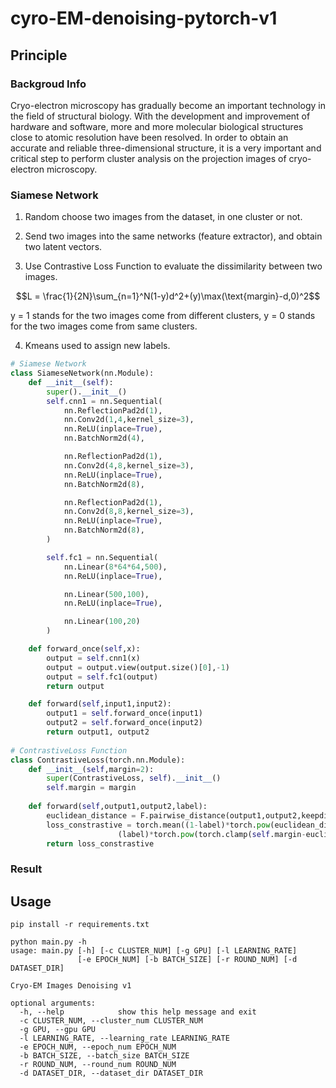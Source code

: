 # cyro-EM-denoising-pytorch-v1

## Principle
### Backgroud Info
Cryo-electron microscopy has gradually become an important technology in the field of structural biology. With the development and improvement of hardware and software, more and more molecular biological structures close to atomic resolution have been resolved. In order to obtain an accurate and reliable three-dimensional structure, it is a very important and critical step to perform cluster analysis on the projection images of cryo-electron microscopy.
### Siamese Network
1. Random choose two images from the dataset, in one cluster or not.

2. Send two images into the same networks (feature extractor), and obtain two latent vectors.

3. Use Contrastive Loss Function to evaluate the dissimilarity between two images.

$$L = \frac{1}{2N}\sum_{n=1}^N(1-y)d^2+(y)\max(\text{margin}-d,0)^2$$

y = 1 stands for the two images come from different clusters, 
y = 0 stands for the two images come from same clusters.

4. Kmeans used to assign new labels.

```python
# Siamese Network
class SiameseNetwork(nn.Module):
    def __init__(self):
        super().__init__()
        self.cnn1 = nn.Sequential(
            nn.ReflectionPad2d(1),
            nn.Conv2d(1,4,kernel_size=3),
            nn.ReLU(inplace=True),
            nn.BatchNorm2d(4),

            nn.ReflectionPad2d(1),
            nn.Conv2d(4,8,kernel_size=3),
            nn.ReLU(inplace=True),
            nn.BatchNorm2d(8),

            nn.ReflectionPad2d(1),
            nn.Conv2d(8,8,kernel_size=3),
            nn.ReLU(inplace=True),
            nn.BatchNorm2d(8),
        )

        self.fc1 = nn.Sequential(
            nn.Linear(8*64*64,500),
            nn.ReLU(inplace=True),

            nn.Linear(500,100),
            nn.ReLU(inplace=True),

            nn.Linear(100,20)
        )

    def forward_once(self,x):
        output = self.cnn1(x)
        output = output.view(output.size()[0],-1)
        output = self.fc1(output)
        return output

    def forward(self,input1,input2):
        output1 = self.forward_once(input1)
        output2 = self.forward_once(input2)
        return output1, output2 
        
# ContrastiveLoss Function
class ContrastiveLoss(torch.nn.Module):
    def __init__(self,margin=2):
        super(ContrastiveLoss, self).__init__()
        self.margin = margin
  
    def forward(self,output1,output2,label):
        euclidean_distance = F.pairwise_distance(output1,output2,keepdim=True)
        loss_constrastive = torch.mean((1-label)*torch.pow(euclidean_distance,2)+
                        (label)*torch.pow(torch.clamp(self.margin-euclidean_distance,min=0.0),2))
        return loss_constrastive
```

### Result

## Usage
```shell
pip install -r requirements.txt

python main.py -h
usage: main.py [-h] [-c CLUSTER_NUM] [-g GPU] [-l LEARNING_RATE]
               [-e EPOCH_NUM] [-b BATCH_SIZE] [-r ROUND_NUM] [-d DATASET_DIR]

Cryo-EM Images Denoising v1

optional arguments:
  -h, --help            show this help message and exit
  -c CLUSTER_NUM, --cluster_num CLUSTER_NUM
  -g GPU, --gpu GPU
  -l LEARNING_RATE, --learning_rate LEARNING_RATE
  -e EPOCH_NUM, --epoch_num EPOCH_NUM
  -b BATCH_SIZE, --batch_size BATCH_SIZE
  -r ROUND_NUM, --round_num ROUND_NUM
  -d DATASET_DIR, --dataset_dir DATASET_DIR
```
